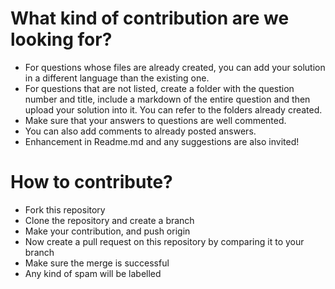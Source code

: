 # What kind of contribution are we looking for?
- For questions whose files are already created, you can add your solution in a different language than the existing one.
- For questions that are not listed, create a folder with the question number and title, include a markdown of the entire question and then upload your solution into it. You can refer to the folders already created.
- Make sure that your answers to questions are well commented.
- You can also add comments to already posted answers.
- Enhancement in Readme.md and any suggestions are also invited!
# How to contribute?
- Fork this repository
- Clone the repository and create a branch
- Make your contribution, and push origin
- Now create a pull request on this repository by comparing it to your branch
- Make sure the merge is successful
- Any kind of spam will be labelled
